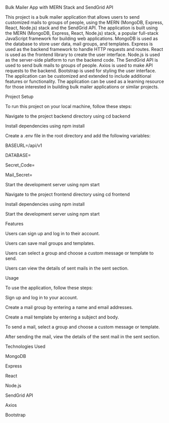 Bulk Mailer App with MERN Stack and SendGrid API

This project is a bulk mailer application that allows users to send customized mails to groups of people, using the MERN (MongoDB, Express, React, Node.js) stack and the SendGrid API.
The application is built using the MERN (MongoDB, Express, React, Node.js) stack, a popular full-stack JavaScript framework for building web applications.
MongoDB is used as the database to store user data, mail groups, and templates.
Express is used as the backend framework to handle HTTP requests and routes.
React is used as the frontend library to create the user interface.
Node.js is used as the server-side platform to run the backend code.
The SendGrid API is used to send bulk mails to groups of people.
Axios is used to make API requests to the backend.
Bootstrap is used for styling the user interface.
The application can be customized and extended to include additional features or functionality.
The application can be used as a learning resource for those interested in building bulk mailer applications or similar projects.

Project Setup

To run this project on your local machine, follow these steps:

Navigate to the project backend directory using cd backend

Install dependencies using npm install

Create a .env file in the root directory and add the following variables:

BASEURL=/api/v1

DATABASE= <your-mongodb-url>

Secret_Code= <your-jwt-secret>

Mail_Secret= <your-sendgrid-api-key>

Start the development server using npm start

Navigate to the project frontend directory using cd frontend

Install dependencies using npm install

Start the development server using npm start

Features

Users can sign up and log in to their account.

Users can save mail groups and templates.

Users can select a group and choose a custom message or template to send.

Users can view the details of sent mails in the sent section.


Usage

To use the application, follow these steps:

Sign up and log in to your account.

Create a mail group by entering a name and email addresses.

Create a mail template by entering a subject and body.

To send a mail, select a group and choose a custom message or template.

After sending the mail, view the details of the sent mail in the sent section.


Technologies Used

MongoDB

Express

React

Node.js

SendGrid API

Axios

Bootstrap
